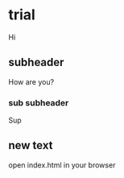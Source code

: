 # trial
Hi
## subheader
How are you?

### sub subheader
Sup

## new text
open index.html in your browser